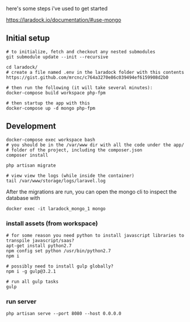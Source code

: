 here's some steps i've used to get started

https://laradock.io/documentation/#use-mongo

## Initial setup
```
# to initialize, fetch and checkout any nested submodules
git submodule update --init --recursive

cd laradock/
# create a file named .env in the laradock folder with this contents https://gist.github.com/mrcnc/c764a3270e86c039494ef6159908d2b0

# then run the following (it will take several minutes):
docker-compose build workspace php-fpm

# then startup the app with this
docker-compose up -d mongo php-fpm
```


## Development
```
docker-compose exec workspace bash
# you should be in the /var/www dir with all the code under the app/
# folder of the project, including the composer.json
composer install

php artisan migrate

# view view the logs (while inside the container)
tail /var/www/storage/logs/laravel.log
```

After the migrations are run, you can open the mongo cli to inspect the database with 
```
docker exec -it laradock_mongo_1 mongo
```


### install assets (from workspace)
```
# for some reason you need python to install javascript libraries to transpile javascript/saas?
apt-get install python2.7
npm config set python /usr/bin/python2.7
npm i

# possibly need to install gulp globally?
npm i -g gulp@3.2.1

# run all gulp tasks
gulp
```


### run server
```
php artisan serve --port 8080 --host 0.0.0.0
```

